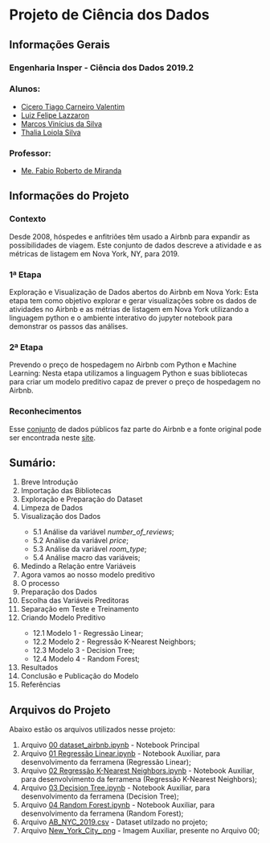 <h1>Projeto de Ciência dos Dados</h1>

<h2>Informações Gerais</h2>

<h3>Engenharia Insper - Ciência dos Dados 2019.2</h3>

<h3>Alunos:</h3>
<ul>
  <li><a href=https://www.linkedin.com/in/cicero-tiago-carneiro-valentim-971a57138/>Cicero Tiago Carneiro Valentim</a></li>
  <li><a href=https://www.linkedin.com/in/luiz-felipe-lazzaron-682676181/>Luiz Felipe Lazzaron</a></li>
  <li><a href=https://www.linkedin.com/in/marcosvinis28/>Marcos Vinícius da Silva</a></li>
  <li><a href=https://www.linkedin.com/in/thalia-loiola-b03377184/>Thalia Loiola Silva</a></li>
</ul>

<h3>Professor:</h3> 
<ul>
  <li><a href=https://www.linkedin.com/in/fabiodemiranda/>Me. Fabio Roberto de Miranda</a></li>
</ul>

<h2>Informações do Projeto</h2>

<h3>Contexto</h3>
<p>
Desde 2008, hóspedes e anfitriões têm usado a Airbnb para expandir as possibilidades de viagem. Este conjunto de dados descreve a atividade e as métricas de listagem em Nova York, NY, para 2019.
</p>

<h3>1ª Etapa</h3>
<p>
Exploração e Visualização de Dados abertos do Airbnb em Nova York: Esta etapa tem como objetivo explorar e gerar visualizações sobre os dados de atividades no Airbnb e as métrias de listagem em Nova York utilizando a linguagem python e o ambiente interativo do jupyter notebook para demonstrar os passos das análises.
</p>

<h3>2ª Etapa</h3>
<p>
Prevendo o preço de hospedagem no Airbnb com Python e Machine Learning: Nesta etapa utilizamos a linguagem Python e suas bibliotecas para criar um modelo preditivo capaz de prever o preço de hospedagem no Airbnb.
</p>

<h3>Reconhecimentos</h3>
<p>
Esse <a href = https://www.kaggle.com/dgomonov/new-york-city-airbnb-open-data>conjunto</a> de dados públicos faz parte do Airbnb e a fonte original pode ser encontrada neste <a href = http://insideairbnb.com/ >site</a>.
</p>

<h2> Sumário: </h2>
<ol>
   <li>Breve Introdução</li>
   <li>Importação das Bibliotecas</li>
   <li>Exploração e Preparação do Dataset</li>
   <li>Limpeza de Dados</li>
   <li>Visualização dos Dados</li>
   <ul>
       <li>5.1 Análise da variável <i>number_of_reviews</i>;</li>
       <li>5.2 Análise da variável <i>price</i>;</li>
       <li>5.3 Análise da variável <i>room_type</i>;</li>
       <li>5.4 Análise macro das variáveis;</li>
   </ul>
   <li>Medindo a Relação entre Variáveis</li>
   <li>Agora vamos ao nosso modelo preditivo</li>
   <li>O processo</li>
   <li>Preparação dos Dados</li>
   <li>Escolha das Variáveis Preditoras</li>
   <li>Separação em Teste e Treinamento</li>
   <li>Criando Modelo Preditivo</li>
   <ul>
     <li>12.1 Modelo 1 - Regressão Linear;</li>
     <li>12.2 Modelo 2 - Regressão K-Nearest Neighbors;</li>
     <li>12.3 Modelo 3 - Decision Tree;</li>
     <li>12.4 Modelo 4 - Random Forest;</li>
   </ul>
   <li>Resultados</li>
   <li>Conclusão e Publicação do Modelo</li>
   <li>Referências</li>
</ol>

<h2>Arquivos do Projeto</h2>
<p>Abaixo estão os arquivos utilizados nesse projeto:</p>
<ol>
  <li>Arquivo <a href=https://github.com/cicerotcv/P3_CienciaDados_2019.2/blob/master/00%20dataset_airbnb.ipynb>00 dataset_airbnb.ipynb</a> - Notebook Principal</li>
  <li>Arquivo <a href=https://github.com/cicerotcv/P3_CienciaDados_2019.2/blob/master/01%20Regress%C3%A3o%20Linear.ipynb>01 Regressão Linear.ipynb</a> - Notebook Auxiliar, para desenvolvimento da ferramena (Regressão Linear);</li>
  <li>Arquivo <a href=https://github.com/cicerotcv/P3_CienciaDados_2019.2/blob/master/02%20Regress%C3%A3o%20Log%C3%ADstica.ipynb>02 Regressão K-Nearest Neighbors.ipynb</a> - Notebook Auxiliar, para desenvolvimento da ferramena (Regressão K-Nearest Neighbors);</li>
  <li>Arquivo <a href=https://github.com/cicerotcv/P3_CienciaDados_2019.2/blob/master/03%20%C3%81rvore%20de%20Decis%C3%A3o.ipynb>03 Decision Tree.ipynb</a> - Notebook Auxiliar, para desenvolvimento da ferramena (Decision Tree);</li>
  <li>Arquivo <a href=https://github.com/cicerotcv/P3_CienciaDados_2019.2/blob/master/04%20Random%20Forest.ipynb>04 Random Forest.ipynb</a> - Notebook Auxiliar, para desenvolvimento da ferramena (Random Forest);</li> 
  <li>Arquivo <a href=https://github.com/cicerotcv/P3_CienciaDados_2019.2/blob/master/AB_NYC_2019.csv>AB_NYC_2019.csv</a> - Dataset utilzado no projeto;</li>
  <li>Arquivo <a href=https://github.com/cicerotcv/P3_CienciaDados_2019.2/blob/master/New_York_City_.png>New_York_City_.png</a> - Imagem Auxiliar, presente no Arquivo 00;</li>
</ol>
